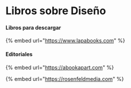 # Libros sobre Diseño

#### Libros para descargar

{% embed url="https://www.lapabooks.com" %}

#### Editoriales

{% embed url="https://abookapart.com" %}

{% embed url="https://rosenfeldmedia.com" %}
